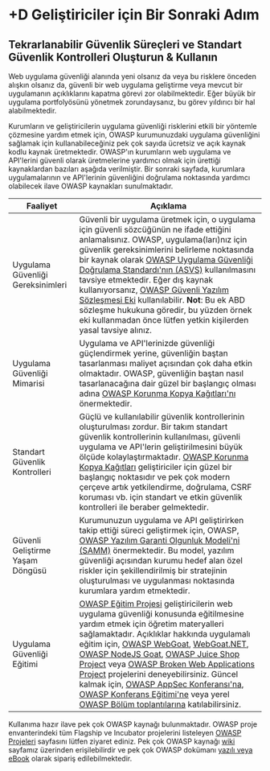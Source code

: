 # +D Geliştiriciler için Bir Sonraki Adım

## Tekrarlanabilir Güvenlik Süreçleri ve Standart Güvenlik Kontrolleri Oluşturun & Kullanın

Web uygulama güvenliği alanında yeni olsanız da veya bu risklere önceden alışkın olsanız da, güvenli bir web uygulama geliştirme veya mevcut bir uygulamanın açıklıklarını kapatma görevi zor olabilmektedir. Eğer büyük bir uygulama portfolyösünü yönetmek zorundaysanız, bu görev yıldırıcı bir hal alabilmektedir.

Kurumların ve geliştiricilerin uygulama güvenliği risklerini etkili bir yöntemle çözmesine yardım etmek için, OWASP kurumunuzdaki uygulama güvenliğini sağlamak için kullanabileceğiniz pek çok sayıda ücretsiz ve açık kaynak kodlu kaynak üretmektedir. OWASP'ın kurumların web uygulama ve API'lerini güvenli olarak üretmelerine yardımcı olmak için ürettiği kaynaklardan bazıları aşağıda verilmiştir. Bir sonraki sayfada, kurumlara uygulamalarının ve API'lerinin güvenliğini doğrulama noktasında yardımcı olabilecek ilave OWASP kaynakları sunulmaktadır.

| Faaliyet | Açıklama |
| --- | --- |
| Uygulama Güvenliği Gereksinimleri | Güvenli bir uygulama üretmek için, o uygulama için güvenli sözcüğünün ne ifade ettiğini anlamalısınız. OWASP, uygulama(ları)nız için güvenlik gereksinimlerini belirleme noktasında bir kaynak olarak [OWASP Uygulama Güvenliği Doğrulama Standardı'nın (ASVS)](https://www.owasp.org/index.php/ASVS) kullanılmasını tavsiye etmektedir. Eğer dış kaynak kullanıyorsanız, [OWASP Güvenli Yazılım Sözleşmesi Eki](https://www.owasp.org/index.php/OWASP_Secure_Software_Contract_Annex) kullanılabilir. **Not**: Bu ek ABD sözleşme hukukuna göredir, bu yüzden örnek eki kullanmadan önce lütfen yetkin kişilerden yasal tavsiye alınız. |
| Uygulama Güvenliği Mimarisi | Uygulama ve API'lerinizde güvenliği güçlendirmek yerine, güvenliğin baştan tasarlanması maliyet açısından çok daha etkin olmaktadır. OWASP, güvenliğin baştan nasıl tasarlanacağına dair güzel bir başlangıç olması adına [OWASP Korunma Kopya Kağıtları'nı](https://www.owasp.org/index.php/OWASP_Cheat_Sheet_Series) önermektedir. | 
| Standart Güvenlik Kontrolleri | Güçlü ve kullanılabilir güvenlik kontrollerinin oluşturulması zordur. Bir takım standart güvenlik kontrollerinin kullanılması, güvenli uygulama ve API'lerin geliştirilmesini büyük ölçüde kolaylaştırmaktadır. [OWASP Korunma Kopya Kağıtları](https://www.owasp.org/index.php/OWASP_Cheat_Sheet_Series) geliştiriciler için güzel bir başlangıç noktasıdır ve pek çok modern çerçeve artık yetkilendirme, doğrulama, CSRF koruması vb. için standart ve etkin güvenlik kontrolleri ile beraber gelmektedir. |
| Güvenli Geliştirme Yaşam Döngüsü | Kurumunuzun uygulama ve API geliştirirken takip ettiği süreci geliştirmek için, OWASP, [OWASP Yazılım Garanti Olgunluk Modeli'ni (SAMM)](https://www.owasp.org/index.php/OWASP_SAMM_Project) önermektedir. Bu model, yazılım güvenliği açısından kurumu hedef alan özel riskler için şekillendirilmiş bir stratejinin oluşturulması ve uygulanması noktasında kurumlara yardım etmektedir. |
| Uygulama Güvenliği Eğitimi | [OWASP Eğitim Projesi](https://www.owasp.org/index.php/Category:OWASP_Education_Project) geliştiricilerin web uygulama güvenliği konusunda eğitilmesine yardım etmek için öğretim materyalleri sağlamaktadır. Açıklıklar hakkında uygulamalı eğitim için, [OWASP WebGoat](https://www.owasp.org/index.php/WebGoat), [WebGoat.NET](https://www.owasp.org/index.php/Category:OWASP_WebGoat.NET),  [OWASP NodeJS Goat](https://www.owasp.org/index.php/OWASP_Node_js_Goat_Project), [OWASP Juice Shop Project](https://www.owasp.org/index.php/OWASP_Juice_Shop_Project) veya [OWASP Broken Web Applications Project](https://www.owasp.org/index.php/OWASP_Broken_Web_Applications_Project) projelerini deneyebilirsiniz. Güncel kalmak için, [OWASP AppSec Konferansı'na](https://www.owasp.org/index.php/Category:OWASP_AppSec_Conference), [OWASP Konferans Eğitimi'ne](https://www.owasp.org/index.php/Category:OWASP_AppSec_Conference) veya yerel [OWASP Bölüm toplantılarına](https://www.owasp.org/index.php/Category:OWASP_Chapter) katılabilirsiniz. |

Kullanıma hazır ilave pek çok OWASP kaynağı bulunmaktadır. OWASP proje envanterindeki tüm Flagship ve Incubator projelerini listeleyen [OWASP Projeleri](https://www.owasp.org/index.php/Projects) sayfasını lütfen ziyaret ediniz. Pek çok OWASP kaynağı [wiki](https://owasp.or/) sayfamız üzerinden erişilebilirdir ve pek çok OWASP dokümanı [yazılı veya eBook](https://stores.lulu.com/owasp) olarak sipariş edilebilmektedir.
